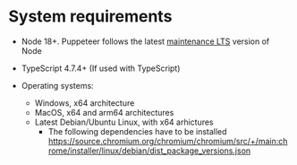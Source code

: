 # System requirements

- Node 18+. Puppeteer follows the latest
  [maintenance LTS](https://github.com/nodejs/Release#release-schedule) version of
  Node

- TypeScript 4.7.4+ (If used with TypeScript)

- Operating systems:

  - Windows, x64 architecture
  - MacOS, x64 and arm64 architectures
  - Latest Debian/Ubuntu Linux, with x64 arhictures
    - The following dependencies have to be installed https://source.chromium.org/chromium/chromium/src/+/main:chrome/installer/linux/debian/dist_package_versions.json
